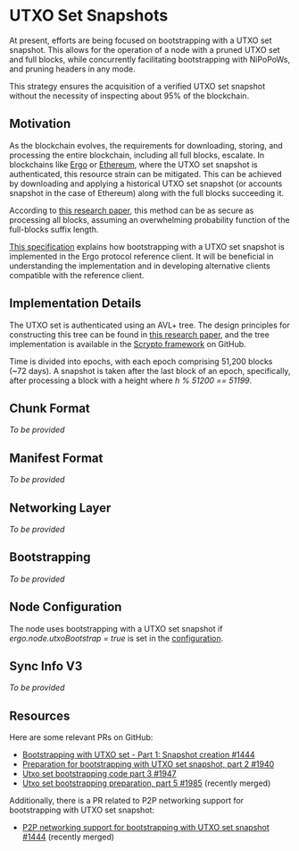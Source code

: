# UTXO Set Snapshots

At present, efforts are being focused on bootstrapping with a UTXO set snapshot. This allows for the operation of a node with a pruned UTXO set and full blocks, while concurrently facilitating bootstrapping with NiPoPoWs, and pruning headers in any mode.

This strategy ensures the acquisition of a verified UTXO set snapshot without the necessity of inspecting about 95% of the blockchain.

## Motivation

As the blockchain evolves, the requirements for downloading, storing, and processing the entire blockchain, including all full blocks, escalate. In blockchains like [Ergo](https://www.ergoplatform.com/) or [Ethereum](https://ethereum.org/), where the UTXO set snapshot is authenticated, this resource strain can be mitigated. This can be achieved by downloading and applying a historical UTXO set snapshot (or accounts snapshot in the case of Ethereum) along with the full blocks succeeding it. 

According to [this research paper](https://eprint.iacr.org/2018/129), this method can be as secure as processing all blocks, assuming an overwhelming probability function of the full-blocks suffix length.

[This specification](https://github.com/ergoplatform/ergo/blob/master/papers/utxo.md) explains how bootstrapping with a UTXO set snapshot is implemented in the Ergo protocol reference client. It will be beneficial in understanding the implementation and in developing alternative clients compatible with the reference client.

## Implementation Details

The UTXO set is authenticated using an AVL+ tree. The design principles for constructing this tree can be found in [this research paper](https://eprint.iacr.org/2016/994.pdf), and the tree implementation is available in the [Scrypto framework](https://github.com/input-output-hk/scrypto) on GitHub.

Time is divided into epochs, with each epoch comprising 51,200 blocks (~72 days). A snapshot is taken after the last block of an epoch, specifically, after processing a block with a height where *h % 51200 == 51199*.

## Chunk Format

*To be provided*

## Manifest Format

*To be provided*

## Networking Layer

*To be provided*

## Bootstrapping

*To be provided*

## Node Configuration

The node uses bootstrapping with a UTXO set snapshot if *ergo.node.utxoBootstrap = true* is set in the [configuration](conf-node.md).

## Sync Info V3

*To be provided*


## Resources

Here are some relevant PRs on GitHub:

- [Bootstrapping with UTXO set - Part 1: Snapshot creation #1444](https://github.com/ergoplatform/ergo/pull/1444)
- [Preparation for bootstrapping with UTXO set snapshot, part 2 #1940](https://github.com/ergoplatform/ergo/pull/1940)
- [Utxo set bootstrapping code part 3 #1947](https://github.com/ergoplatform/ergo/pull/1947)
- [Utxo set bootstrapping preparation, part 5 #1985](https://github.com/ergoplatform/ergo/pull/1985) (recently merged)

Additionally, there is a PR related to P2P networking support for bootstrapping with UTXO set snapshot:

- [P2P networking support for bootstrapping with UTXO set snapshot #1444](https://github.com/ergoplatform/ergo/pull/1444) (recently merged)